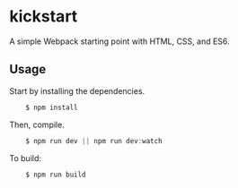 # kickstart

A simple Webpack starting point with HTML, CSS, and ES6.

## Usage

Start by installing the dependencies.

```js
	$ npm install  
``` 

Then, compile.

```js
	$ npm run dev || npm run dev:watch  
``` 

To build:

```js
	$ npm run build  
```